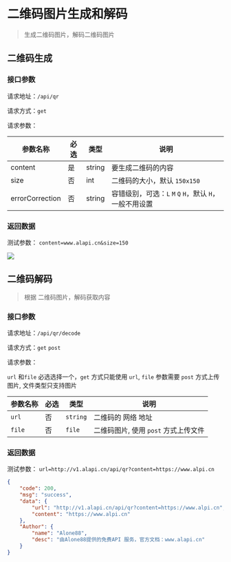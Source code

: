 # 二维码图片生成和解码

> 生成二维码图片，解码二维码图片



## 二维码生成

### 接口参数

请求地址：`/api/qr`

请求方式：`get`

请求参数：

| 参数名称        | 必选 | 类型   | 说明                                                     |
| --------------- | ---- | ------ | -------------------------------------------------------- |
| content         | 是   | string | 要生成二维码的内容                                       |
| size            | 否   | int    | 二维码的大小，默认 `150x150`                             |
| errorCorrection | 否   | string | 容错级别，可选：`L`  `M` `Q` `H`，默认 `H`，一般不用设置 |



### 返回数据

测试参数： `content=www.alapi.cn&size=150`

![](<http://file.alapi.cn/test//wLbjmvPDNAeOD2ooUMziywO1EUIPuNJUHvCiOatp.png>)

## 二维码解码

> 根据 二维码图片，解码获取内容



### 接口参数

请求地址：`/api/qr/decode`

请求方式：`get` `post`

请求参数：

`url`  和`file` 必选选择一个，`get` 方式只能使用 `url`, `file` 参数需要 `post` 方式上传图片, 文件类型只支持图片

| 参数名称 | 必选 | 类型     | 说明                                 |
| -------- | ---- | -------- | ------------------------------------ |
| `url`    | 否   | `string` | 二维码的 网络 地址                   |
| `file`   | 否   | `file`   | 二维码图片, 使用 `post` 方式上传文件 |

### 返回数据

测试参数： `url=http://v1.alapi.cn/api/qr?content=https://www.alpi.cn`

```json
{
    "code": 200,
    "msg": "success",
    "data": {
        "url": "http://v1.alapi.cn/api/qr?content=https://www.alpi.cn",
        "content": "https://www.alpi.cn"
    },
    "Author": {
        "name": "Alone88",
        "desc": "由Alone88提供的免费API 服务，官方文档：www.alapi.cn"
    }
}
```

